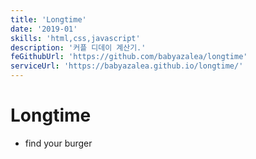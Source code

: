```yaml
---
title: 'Longtime'
date: '2019-01'
skills: 'html,css,javascript'
description: '커플 디데이 계산기.'
feGithubUrl: 'https://github.com/babyazalea/longtime'
serviceUrl: 'https://babyazalea.github.io/longtime/'
---
```


# Longtime

- find your burger